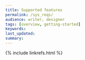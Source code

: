```yaml
---
title: Supported features
permalink: /sys_reqs/
audience: writer, designer
tags: [overview, getting-started]
keywords: 
last_updated: 
summary: 
---
```

{% include linkrefs.html %} 

